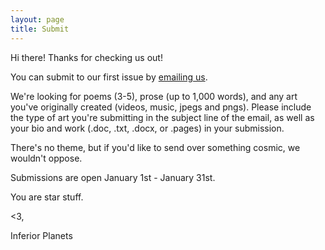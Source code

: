 ```yaml
---
layout: page
title: Submit
---
```


Hi there! Thanks for checking us out! 

You can submit to our first issue by [emailing us](mailto:inferiorplanetsjournal@gmail.com).

We're looking for poems (3-5), prose (up to 1,000 words), and any art you've originally created (videos, music, jpegs and pngs). Please include the type of art you're submitting in the subject line of the email, as well as your bio and work (.doc, .txt, .docx, or .pages) in your submission. 

There's no theme, but if you'd like to send over something cosmic, we wouldn't oppose.

Submissions are open January 1st - January 31st. 


You are star stuff.


<3, 

Inferior Planets
